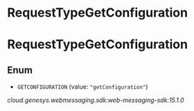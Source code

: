 # RequestTypeGetConfiguration


# RequestTypeGetConfiguration

## Enum


* `GETCONFIGURATION` (value: `"getConfiguration"`)




_cloud.genesys.webmessaging.sdk:web-messaging-sdk:15.1.0_
